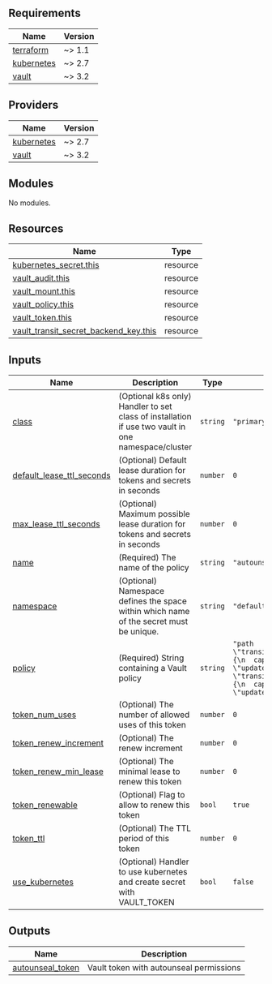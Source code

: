 ## Requirements

| Name | Version |
|------|---------|
| <a name="requirement_terraform"></a> [terraform](#requirement\_terraform) | ~> 1.1 |
| <a name="requirement_kubernetes"></a> [kubernetes](#requirement\_kubernetes) | ~> 2.7 |
| <a name="requirement_vault"></a> [vault](#requirement\_vault) | ~> 3.2 |

## Providers

| Name | Version |
|------|---------|
| <a name="provider_kubernetes"></a> [kubernetes](#provider\_kubernetes) | ~> 2.7 |
| <a name="provider_vault"></a> [vault](#provider\_vault) | ~> 3.2 |

## Modules

No modules.

## Resources

| Name | Type |
|------|------|
| [kubernetes_secret.this](https://registry.terraform.io/providers/hashicorp/kubernetes/latest/docs/resources/secret) | resource |
| [vault_audit.this](https://registry.terraform.io/providers/hashicorp/vault/latest/docs/resources/audit) | resource |
| [vault_mount.this](https://registry.terraform.io/providers/hashicorp/vault/latest/docs/resources/mount) | resource |
| [vault_policy.this](https://registry.terraform.io/providers/hashicorp/vault/latest/docs/resources/policy) | resource |
| [vault_token.this](https://registry.terraform.io/providers/hashicorp/vault/latest/docs/resources/token) | resource |
| [vault_transit_secret_backend_key.this](https://registry.terraform.io/providers/hashicorp/vault/latest/docs/resources/transit_secret_backend_key) | resource |

## Inputs

| Name | Description | Type | Default | Required |
|------|-------------|------|---------|:--------:|
| <a name="input_class"></a> [class](#input\_class) | (Optional k8s only) Handler to set class of installation if use two vault in one namespace/cluster | `string` | `"primary"` | no |
| <a name="input_default_lease_ttl_seconds"></a> [default\_lease\_ttl\_seconds](#input\_default\_lease\_ttl\_seconds) | (Optional) Default lease duration for tokens and secrets in seconds | `number` | `0` | no |
| <a name="input_max_lease_ttl_seconds"></a> [max\_lease\_ttl\_seconds](#input\_max\_lease\_ttl\_seconds) | (Optional) Maximum possible lease duration for tokens and secrets in seconds | `number` | `0` | no |
| <a name="input_name"></a> [name](#input\_name) | (Required) The name of the policy | `string` | `"autounseal"` | no |
| <a name="input_namespace"></a> [namespace](#input\_namespace) | (Optional) Namespace defines the space within which name of the secret must be unique. | `string` | `"default"` | no |
| <a name="input_policy"></a> [policy](#input\_policy) | (Required) String containing a Vault policy | `string` | `"path \"transit/encrypt/autounseal\" {\n  capabilities = [ \"update\" ]\n}\npath \"transit/decrypt/autounseal\" {\n  capabilities = [ \"update\" ]\n}\n"` | no |
| <a name="input_token_num_uses"></a> [token\_num\_uses](#input\_token\_num\_uses) | (Optional) The number of allowed uses of this token | `number` | `0` | no |
| <a name="input_token_renew_increment"></a> [token\_renew\_increment](#input\_token\_renew\_increment) | (Optional) The renew increment | `number` | `0` | no |
| <a name="input_token_renew_min_lease"></a> [token\_renew\_min\_lease](#input\_token\_renew\_min\_lease) | (Optional) The minimal lease to renew this token | `number` | `0` | no |
| <a name="input_token_renewable"></a> [token\_renewable](#input\_token\_renewable) | (Optional) Flag to allow to renew this token | `bool` | `true` | no |
| <a name="input_token_ttl"></a> [token\_ttl](#input\_token\_ttl) | (Optional) The TTL period of this token | `number` | `0` | no |
| <a name="input_use_kubernetes"></a> [use\_kubernetes](#input\_use\_kubernetes) | (Optional) Handler to use kubernetes and create secret with VAULT\_TOKEN | `bool` | `false` | no |

## Outputs

| Name | Description |
|------|-------------|
| <a name="output_autounseal_token"></a> [autounseal\_token](#output\_autounseal\_token) | Vault token with autounseal permissions |
